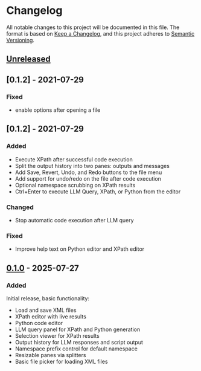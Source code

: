 # Changelog

All notable changes to this project will be documented in this file.
The format is based on [Keep a Changelog](https://keepachangelog.com/en/latest/),
and this project adheres to [Semantic Versioning](https://semver.org/).

## [Unreleased]

## [0.1.2] - 2021-07-29

### Fixed
- enable options after opening a file

## [0.1.2] - 2021-07-29

### Added
- Execute XPath after successful code execution
- Split the output history into two panes: outputs and messages
- Add Save, Revert, Undo, and Redo buttons to the file menu
- Add support for undo/redo on the file after code execution
- Optional namespace scrubbing on XPath results
- Ctrl+Enter to execute LLM Query, XPath, or Python from the editor

### Changed
- Stop automatic code execution after LLM query

### Fixed
- Improve help text on Python editor and XPath editor

## [0.1.0] - 2025-07-27

### Added

Initial release, basic functionality:
- Load and save XML files
- XPath editor with live results
- Python code editor
- LLM query panel for XPath and Python generation
- Selection viewer for XPath results
- Output history for LLM responses and script output
- Namespace prefix control for default namespace
- Resizable panes via splitters
- Basic file picker for loading XML files

[Unreleased]: /../../../
[0.1.0]: /../../../tags/0.1.0
